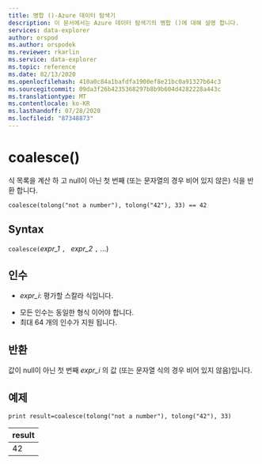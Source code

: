 ```yaml
---
title: 병합 ()-Azure 데이터 탐색기
description: 이 문서에서는 Azure 데이터 탐색기의 병합 ()에 대해 설명 합니다.
services: data-explorer
author: orspod
ms.author: orspodek
ms.reviewer: rkarlin
ms.service: data-explorer
ms.topic: reference
ms.date: 02/13/2020
ms.openlocfilehash: 410a0c84a1bafdfa1900ef8e21bc0a91327b64c3
ms.sourcegitcommit: 09da3f26b4235368297b8b9b604d4282228a443c
ms.translationtype: MT
ms.contentlocale: ko-KR
ms.lasthandoff: 07/28/2020
ms.locfileid: "87348873"
---
```

# <a name="coalesce"></a>coalesce()

식 목록을 계산 하 고 null이 아닌 첫 번째 (또는 문자열의 경우 비어 있지 않은) 식을 반환 합니다.

```kusto
coalesce(tolong("not a number"), tolong("42"), 33) == 42
```

## <a name="syntax"></a>Syntax

`coalesce(`*expr_1* `, ` *expr_2* `,` ...)

## <a name="arguments"></a>인수

* *expr_i*: 평가할 스칼라 식입니다.
- 모든 인수는 동일한 형식 이어야 합니다.
- 최대 64 개의 인수가 지원 됩니다.


## <a name="returns"></a>반환

값이 null이 아닌 첫 번째 *expr_i* 의 값 (또는 문자열 식의 경우 비어 있지 않음)입니다.

## <a name="example"></a>예제

<!-- csl: https://help.kusto.windows.net/Samples  -->
```kusto
print result=coalesce(tolong("not a number"), tolong("42"), 33)
```

|result|
|---|
|42|
